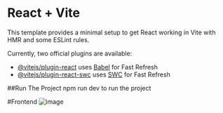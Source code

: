 # React + Vite

This template provides a minimal setup to get React working in Vite with HMR and some ESLint rules.

Currently, two official plugins are available:

- [@vitejs/plugin-react](https://github.com/vitejs/vite-plugin-react/blob/main/packages/plugin-react/README.md) uses [Babel](https://babeljs.io/) for Fast Refresh
- [@vitejs/plugin-react-swc](https://github.com/vitejs/vite-plugin-react-swc) uses [SWC](https://swc.rs/) for Fast Refresh

##Run The Project
npm run dev to run the project

#Frontend
![image](https://github.com/mahnoorshkh/MERN-Restaurant-Reservation-App/assets/91265720/26bc3629-0df2-4c4a-bb13-331e25b31726)
